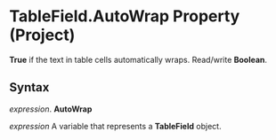 
# TableField.AutoWrap Property (Project)

 **True** if the text in table cells automatically wraps. Read/write **Boolean**.


## Syntax

 _expression_. **AutoWrap**

 _expression_ A variable that represents a **TableField** object.

